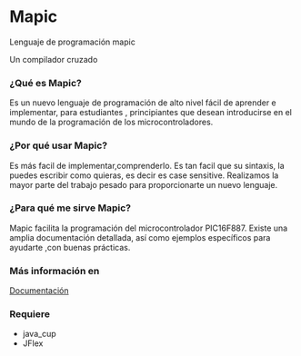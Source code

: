 # Mapic
Lenguaje de programación mapic

Un compilador cruzado

### ¿Qué es Mapic?

Es un nuevo lenguaje de programación de alto nivel fácil de aprender e implementar, para estudiantes , principiantes que desean introducirse en el mundo de la programación de los microcontroladores.

### ¿Por qué usar Mapic?

Es más facil de implementar,comprenderlo. Es tan facil que su sintaxis, la puedes escribir como quieras, es decir es case sensitive. Realizamos la mayor parte del trabajo pesado para proporcionarte un nuevo lenguaje.

### ¿Para qué me sirve Mapic?

Mapic facilita la programación del microcontrolador PIC16F887. Existe una amplia documentación detallada, así como ejemplos específicos para ayudarte ,con buenas prácticas.

### Más información en

[Documentación](http://alexbaezd.github.io/mapic/index.html)


### Requiere 
- java_cup
- JFlex
